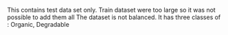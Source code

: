 This contains test data set only. Train dataset were too large so it was not possible to add them all
The dataset is not balanced.
It has three classes of : Organic, Degradable
